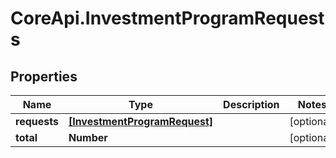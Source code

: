 # CoreApi.InvestmentProgramRequests

## Properties
Name | Type | Description | Notes
------------ | ------------- | ------------- | -------------
**requests** | [**[InvestmentProgramRequest]**](InvestmentProgramRequest.md) |  | [optional] 
**total** | **Number** |  | [optional] 


